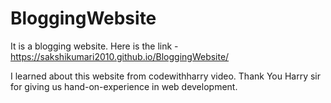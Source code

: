 # BloggingWebsite
It is a blogging website.  Here is the link - https://sakshikumari2010.github.io/BloggingWebsite/

I learned about this website from codewithharry video. Thank You Harry sir for giving us hand-on-experience in web development.
